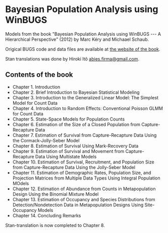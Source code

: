 # Bayesian Population Analysis using WinBUGS

Models from the book "Bayesian Population Analysis using WinBUGS --- A Hierarchical Perspective" (2012) by Marc Kéry and Michaael Schaub.

Origical BUGS code and data files are available at [the website of the book](http://www.vogelwarte.ch/de/projekte/publikationen/bpa/complete-code-and-data-files-of-the-book.html).

Stan translations was done by Hiroki Itô <abies.firma@gmail.com>.

## Contents of the book

* Chapter 1. Introduction
* Chapter 2. Brief Introduction to Bayesian Statistical Modeling
* Chapter 3. Introduction to the Generalized Linear Model: The Simplest Model for Count Data
* Chapter 4. Introduction to Random Effects: Conventional Poisson GLMM for Count Data
* Chapter 5. State-Space Models for Population Counts
* Chapter 6. Estimation of the Size of a Closed Population from Capture-Recapture Data
* Chapter 7. Estimation of Survival from Capture-Recapture Data Using the Cormack-Jolly-Seber Model
* Chapter 8. Estimation of Survival Using Mark-Recovery Data
* Chapter 9. Estimation of Survival and Movement from Capture-Recapture Data Using Multistate Models
* Chapter 10. Estimation of Survival, Recruitment, and Population Size from Capture-Recapture Data Using the Jolly-Seber Model
* Chapter 11. Estimation of Demographic Rates, Population Size, and Projection Matrices from Multiple Data Types Using Integral Population MOdels
* Chapter 12. Estimation of Abundance from Counts in Metapopulation Design Using the Binomial Mixture Model
* Chapter 13. Estimation of Occupancy and Species Distributions from Detection/Nondetection Data in Metapopulation Designs Using Site-Occupancy Models
* Chapter 14. Concluding Remarks

Stan-translation is now completed to Chapter 8.
